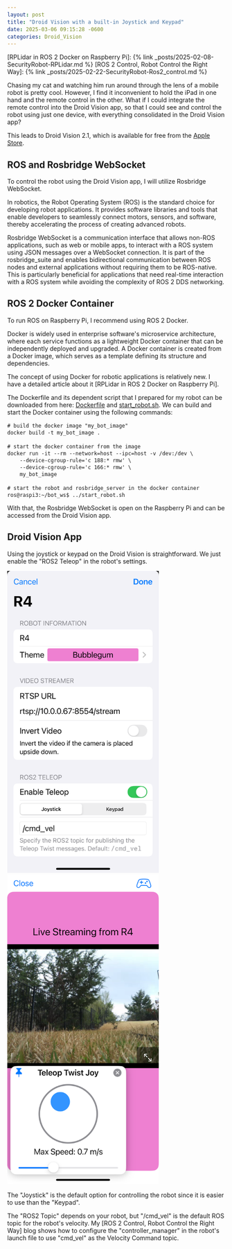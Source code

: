 ```yaml
---
layout: post
title: "Droid Vision with a built-in Joystick and Keypad"
date: 2025-03-06 09:15:28 -0600
categories: Droid_Vision
---
```


[RPLidar in ROS 2 Docker on Raspberry Pi]: {% link _posts/2025-02-08-SecurityRobot-RPLidar.md %}
[ROS 2 Control, Robot Control the Right Way]: {% link _posts/2025-02-22-SecurityRobot-Ros2_control.md %}

Chasing my cat and watching him run around through the lens of a mobile robot is pretty cool. However, I find it inconvenient to hold the iPad in one hand and the remote control in the other. What if I could integrate the remote control into the Droid Vision app, so that I could see and control the robot using just one device, with everything consolidated in the Droid Vision app?

This leads to Droid Vision 2.1, which is available for free from the [Apple Store](https://apps.apple.com/us/app/droid-vision/id6737351549).

## ROS and Rosbridge WebSocket
To control the robot using the Droid Vision app, I will utilize Rosbridge WebSocket.

In robotics, the Robot Operating System (ROS) is the standard choice for developing robot applications. It provides software libraries and tools that enable developers to seamlessly connect motors, sensors, and software, thereby accelerating the process of creating advanced robots. 

Rosbridge WebSocket is a communication interface that allows non-ROS applications, such as web or mobile apps, to interact with a ROS system using JSON messages over a WebSocket connection. It is part of the rosbridge_suite and enables bidirectional communication between ROS nodes and external applications without requiring them to be ROS-native. This is particularly beneficial for applications that need real-time interaction with a ROS system while avoiding the complexity of ROS 2 DDS networking.

## ROS 2 Docker Container
To run ROS on Raspberry Pi, I recommend using ROS 2 Docker. 

Docker is widely used in enterprise software's microservice architecture, where each service functions as a lightweight Docker container that can be independently deployed and upgraded. A Docker container is created from a Docker image, which serves as a template defining its structure and dependencies. 

The concept of using Docker for robotic applications is relatively new. I have a detailed article about it [RPLidar in ROS 2 Docker on Raspberry Pi].

The Dockerfile and its dependent script that I prepared for my robot can be downloaded from here: [Dockerfile](/code/Dockerfile) and [start_robot.sh](/code/start_robot.sh). We can build and start the Docker container using the following commands:

```
# build the docker image "my_bot_image"
docker build -t my_bot_image .

# start the docker container from the image
docker run -it --rm --network=host --ipc=host -v /dev:/dev \
    --device-cgroup-rule='c 188:* rmw' \
    --device-cgroup-rule='c 166:* rmw' \
    my_bot_image

# start the robot and rosbridge_server in the docker container
ros@raspi3:~/bot_ws$ ../start_robot.sh 
```

With that, the Rosbridge WebSocket is open on the Raspberry Pi and can be accessed from the Droid Vision app.

## Droid Vision App

Using the joystick or keypad on the Droid Vision is straightforward. We just enable the "ROS2 Teleop" in the robot's settings.

<a href="/assets/IMG_2967.PNG" target="_blank">
  <img src="/assets/IMG_2967.PNG" width="350"/>
</a> 
<a href="/assets/IMG_2964.PNG" target="_blank">
  <img src="/assets/IMG_2964.PNG" width="350" />
</a>

The "Joystick" is the default option for controlling the robot since it is easier to use than the "Keypad".

The "ROS2 Topic" depends on your robot, but "/cmd_vel" is the default ROS topic for the robot's velocity. My [ROS 2 Control, Robot Control the Right Way] blog shows how to configure the "controller_manager" in the robot's launch file to use "cmd_vel" as the Velocity Command topic. 

